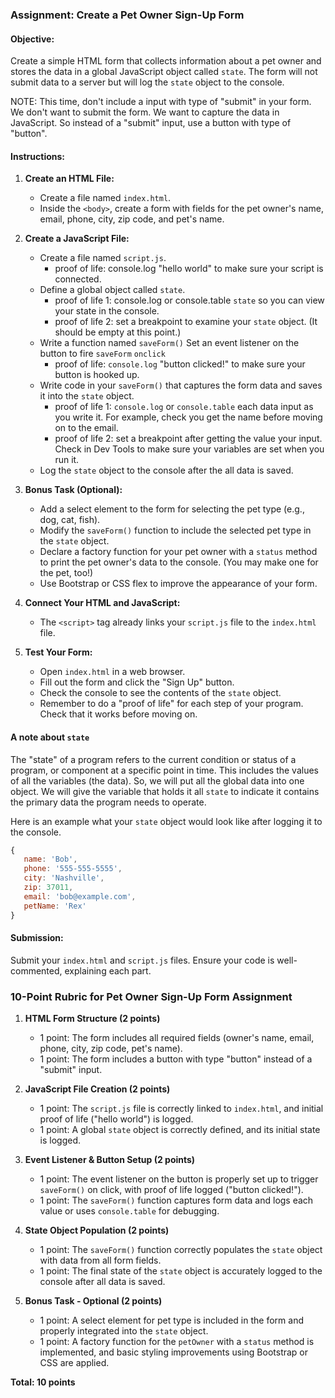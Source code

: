 ### Assignment: Create a Pet Owner Sign-Up Form

#### Objective:
Create a simple HTML form that collects information about a pet owner and stores the data in a global JavaScript object called `state`. The form will not submit data to a server but will log the `state` object to the console.

NOTE: This time, don't include a input with type of "submit" in your form. We don't want to submit the form. We want to capture the data in JavaScript. So instead of a "submit" input, use a button with type of "button".

#### Instructions:

1. **Create an HTML File:**
   - Create a file named `index.html`.
   - Inside the `<body>`, create a form with fields for the pet owner's name, email, phone, city, zip code, and pet's name.

2. **Create a JavaScript File:**
   - Create a file named `script.js`.
      - proof of life: console.log "hello world" to make sure your script is connected.
   - Define a global object called `state`.
      - proof of life 1: console.log or console.table `state` so you can view your state in the console.
      - proof of life 2: set a breakpoint to examine your `state` object. (It should be empty at this point.)
   - Write a function named `saveForm()` Set an event listener on the button to fire `saveForm` `onclick`
      - proof of life: `console.log` "button clicked!" to make sure your button is hooked up.
   - Write code in your `saveForm()` that captures the form data and saves it into the `state` object.
      - proof of life 1: `console.log` or `console.table` each data input as you write it. For example, check you get the name before moving on to the email.
      - proof of life 2: set a breakpoint after getting the value your input. Check in Dev Tools to make sure your variables are set when you run it.
   - Log the `state` object to the console after the all data is saved.

3. **Bonus Task (Optional):**
   - Add a select element to the form for selecting the pet type (e.g., dog, cat, fish).
   - Modify the `saveForm()` function to include the selected pet type in the `state` object.
   - Declare a factory function for your pet owner with a `status` method to print the pet owner's data to the console. (You may make one for the pet, too!)
   - Use Bootstrap or CSS flex to improve the appearance of your form.

4. **Connect Your HTML and JavaScript:**
   - The `<script>` tag already links your `script.js` file to the `index.html` file.

5. **Test Your Form:**
   - Open `index.html` in a web browser.
   - Fill out the form and click the "Sign Up" button.
   - Check the console to see the contents of the `state` object.
   - Remember to do a "proof of life" for each step of your program. Check that it works before moving on.

#### A note about `state`

The "state" of a program refers to the current condition or status of a program, or component at a specific point in time. This includes the values of all the variables (the data). So, we will put all the global data into one object. We will give the variable that holds it all `state` to indicate it contains the primary data the program needs to operate.

Here is an example what your `state` object would look like after logging it to the console.

```javascript
{
   name: 'Bob',
   phone: '555-555-5555',
   city: 'Nashville',
   zip: 37011,
   email: 'bob@example.com',
   petName: 'Rex'
}
```

#### Submission:
Submit your `index.html` and `script.js` files. Ensure your code is well-commented, explaining each part.

### 10-Point Rubric for Pet Owner Sign-Up Form Assignment

1. **HTML Form Structure (2 points)**
   - 1 point: The form includes all required fields (owner's name, email, phone, city, zip code, pet's name).
   - 1 point: The form includes a button with type "button" instead of a "submit" input.

2. **JavaScript File Creation (2 points)**
   - 1 point: The `script.js` file is correctly linked to `index.html`, and initial proof of life ("hello world") is logged.
   - 1 point: A global `state` object is correctly defined, and its initial state is logged.

3. **Event Listener & Button Setup (2 points)**
   - 1 point: The event listener on the button is properly set up to trigger `saveForm()` on click, with proof of life logged ("button clicked!").
   - 1 point: The `saveForm()` function captures form data and logs each value or uses `console.table` for debugging.

4. **State Object Population (2 points)**
   - 1 point: The `saveForm()` function correctly populates the `state` object with data from all form fields.
   - 1 point: The final state of the `state` object is accurately logged to the console after all data is saved.

5. **Bonus Task - Optional (2 points)**
   - 1 point: A select element for pet type is included in the form and properly integrated into the `state` object.
   - 1 point: A factory function for the `petOwner` with a `status` method is implemented, and basic styling improvements using Bootstrap or CSS are applied.

**Total: 10 points**